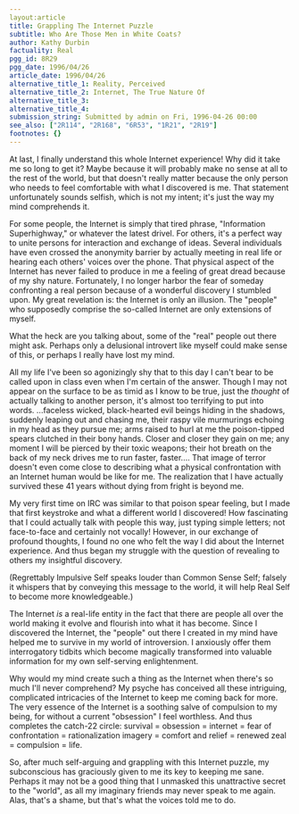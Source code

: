 ```yaml
---
layout:article
title: Grappling The Internet Puzzle
subtitle: Who Are Those Men in White Coats?
author: Kathy Durbin
factuality: Real
pgg_id: 8R29
pgg_date: 1996/04/26
article_date: 1996/04/26
alternative_title_1: Reality, Perceived
alternative_title_2: Internet, The True Nature Of
alternative_title_3: 
alternative_title_4: 
submission_string: Submitted by admin on Fri, 1996-04-26 00:00
see_also: ["2R114", "2R168", "6R53", "1R21", "2R19"]
footnotes: {}
---
```

<div>
<p>At last, I finally understand this whole Internet experience! Why did it take me so long to get it? Maybe because it will probably make no sense at all to the rest of the world, but that doesn't really matter because the only person who needs to feel comfortable with what I discovered is me. That statement unfortunately sounds selfish, which is not my intent; it's just the way my mind comprehends it.</p>
<p>For some people, the Internet is simply that tired phrase, "Information Superhighway," or whatever the latest drivel. For others, it's a perfect way to unite persons for interaction and exchange of ideas. Several individuals have even crossed the anonymity barrier by actually meeting in real life or hearing each others' voices over the phone. That physical aspect of the Internet has never failed to produce in me a feeling of great dread because of my shy nature. Fortunately, I no longer harbor the fear of someday confronting a real person because of a wonderful discovery I stumbled upon. My great revelation is: the Internet is only an illusion. The "people" who supposedly comprise the so-called Internet are only extensions of myself.</p>
<p>What the heck are you talking about, some of the "real" people out there might ask. Perhaps only a delusional introvert like myself could make sense of this, or perhaps I really have lost my mind.</p>
<p>All my life I've been so agonizingly shy that to this day I can't bear to be called upon in class even when I'm certain of the answer. Though I may not appear on the surface to be as timid as I know to be true, just the <em>thought</em> of actually talking to another person, it's almost too terrifying to put into words. ...faceless wicked, black-hearted evil beings hiding in the shadows, suddenly leaping out and chasing me, their raspy vile murmurings echoing in my head as they pursue me; arms raised to hurl at me the poison-tipped spears clutched in their bony hands. Closer and closer they gain on me; any moment I will be pierced by their toxic weapons; their hot breath on the back of my neck drives me to run faster, faster.... That image of terror doesn't even come close to describing what a physical confrontation with an Internet human would be like for me. The realization that I have actually survived these 41 years without dying from fright is beyond me.</p>
<p>My very first time on IRC was similar to that poison spear feeling, but I made that first keystroke and what a different world I discovered! How fascinating that I could actually talk with people this way, just typing simple letters; not face-to-face and certainly not vocally! However, in our exchange of profound thoughts, I found no one who felt the way I did about the Internet experience. And thus began my struggle with the question of revealing to others my insightful discovery.</p>
<p>(Regrettably Impulsive Self speaks louder than Common Sense Self; falsely it whispers that by conveying this message to the world, it will help Real Self to become more knowledgeable.)</p>
<p>The Internet <em>is</em> a real-life entity in the fact that there are people all over the world making it evolve and flourish into what it has become. Since I discovered the Internet, the "people" out there I created in my mind have helped me to survive in my world of introversion. I anxiously offer them interrogatory tidbits which become magically transformed into valuable information for my own self-serving enlightenment.</p>
<p>Why would my mind create such a thing as the Internet when there's so much I'll never comprehend? My psyche has conceived all these intriguing, complicated intricacies of the Internet to keep me coming back for more. The very essence of the Internet is a soothing salve of compulsion to my being, for without a current "obsession" I feel worthless. And thus completes the catch-22 circle: survival = obsession = internet = fear of confrontation = rationalization imagery = comfort and relief = renewed zeal = compulsion = life.</p>
<p>So, after much self-arguing and grappling with this Internet puzzle, my subconscious has graciously given to me its key to keeping me sane. Perhaps it may not be a good thing that I unmasked this unattractive secret to the "world", as all my imaginary friends may never speak to me again. Alas, that's a shame, but that's what the voices told me to do.</p>
</div>
